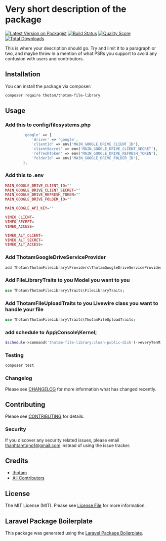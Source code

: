 # Very short description of the package

[![Latest Version on Packagist](https://img.shields.io/packagist/v/thotam/thotam-file-library.svg?style=flat-square)](https://packagist.org/packages/thotam/thotam-file-library)
[![Build Status](https://img.shields.io/travis/thotam/thotam-file-library/master.svg?style=flat-square)](https://travis-ci.org/thotam/thotam-file-library)
[![Quality Score](https://img.shields.io/scrutinizer/g/thotam/thotam-file-library.svg?style=flat-square)](https://scrutinizer-ci.com/g/thotam/thotam-file-library)
[![Total Downloads](https://img.shields.io/packagist/dt/thotam/thotam-file-library.svg?style=flat-square)](https://packagist.org/packages/thotam/thotam-file-library)

This is where your description should go. Try and limit it to a paragraph or two, and maybe throw in a mention of what PSRs you support to avoid any confusion with users and contributors.

## Installation

You can install the package via composer:

```bash
composer require thotam/thotam-file-library
```

## Usage

### Add this to config/filesystems.php

```php
        'google' => [
            'driver' => 'google',
            'clientId' => env('MAIN_GOOGLE_DRIVE_CLIENT_ID'),
            'clientSecret' => env('MAIN_GOOGLE_DRIVE_CLIENT_SECRET'),
            'refreshToken' => env('MAIN_GOOGLE_DRIVE_REFRESH_TOKEN'),
            'folderId' => env('MAIN_GOOGLE_DRIVE_FOLDER_ID'),
        ],
```

### Add this to .env

```php
MAIN_GOOGLE_DRIVE_CLIENT_ID=""
MAIN_GOOGLE_DRIVE_CLIENT_SECRET=""
MAIN_GOOGLE_DRIVE_REFRESH_TOKEN=""
MAIN_GOOGLE_DRIVE_FOLDER_ID=""

MAIN_GOOGLE_API_KEY=""

VIMEO_CLIENT=
VIMEO_SECRET=
VIMEO_ACCESS=

VIMEO_ALT_CLIENT=
VIMEO_ALT_SECRET=
VIMEO_ALT_ACCESS=
```

### Add ThotamGoogleDriveServiceProvider

```php
add Thotam\ThotamFileLibrary\Providers\ThotamGoogleDriveServiceProvider::class to 'providers' in config/app.php
```

### Add FileLibraryTraits to you Model you want to you

```php
use Thotam\ThotamFileLibrary\Traits\FileLibraryTraits;
```

### Add ThotamFileUploadTraits to you Livewire class you want to handle your file

```php
use Thotam\ThotamFileLibrary\Traits\ThotamFileUploadTraits;
```

### add schedule to App\Console\Kernel;

```php
$schedule->command('thotam-file-library:clean-public-disk')->everyTenMinutes();
```


### Testing

```bash
composer test
```

### Changelog

Please see [CHANGELOG](CHANGELOG.md) for more information what has changed recently.

## Contributing

Please see [CONTRIBUTING](CONTRIBUTING.md) for details.

### Security

If you discover any security related issues, please email thanhtamtqno1@gmail.com instead of using the issue tracker.

## Credits

-   [thotam](https://github.com/thotam)
-   [All Contributors](../../contributors)

## License

The MIT License (MIT). Please see [License File](LICENSE.md) for more information.

## Laravel Package Boilerplate

This package was generated using the [Laravel Package Boilerplate](https://laravelpackageboilerplate.com).
